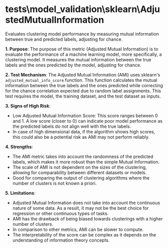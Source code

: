 # tests\model_validation\sklearn\AdjustedMutualInformation

Evaluates clustering model performance by measuring mutual information between true and predicted labels, adjusting
for chance.

**1. Purpose**: The purpose of this metric (Adjusted Mutual Information) is to evaluate the performance of a
machine learning model, more specifically, a clustering model. It measures the mutual information between the true
labels and the ones predicted by the model, adjusting for chance.

**2. Test Mechanism**: The Adjusted Mutual Information (AMI) uses sklearn's `adjusted_mutual_info_score` function.
This function calculates the mutual information between the true labels and the ones predicted while correcting for
the chance correlation expected due to random label assignments. This test requires the model, the training
dataset, and the test dataset as inputs.

**3. Signs of High Risk**:
- Low Adjusted Mutual Information Score: This score ranges between 0 and 1. A low score (closer to 0) can indicate
poor model performance as the predicted labels do not align well with the true labels.
- In case of high dimensional data, if the algorithm shows high scores, this could also be a potential risk as AMI
may not perform reliably.

**4. Strengths**:
- The AMI metric takes into account the randomness of the predicted labels, which makes it more robust than the
simple Mutual Information.
- The scale of AMI is not dependent on the sizes of the clustering, allowing for comparability between different
datasets or models.
- Good for comparing the output of clustering algorithms where the number of clusters is not known a priori.

**5. Limitations**:
- Adjusted Mutual Information does not take into account the continuous nature of some data. As a result, it may
not be the best choice for regression or other continuous types of tasks.
- AMI has the drawback of being biased towards clusterings with a higher number of clusters.
- In comparison to other metrics, AMI can be slower to compute.
- The interpretability of the score can be complex as it depends on the understanding of information theory
concepts.